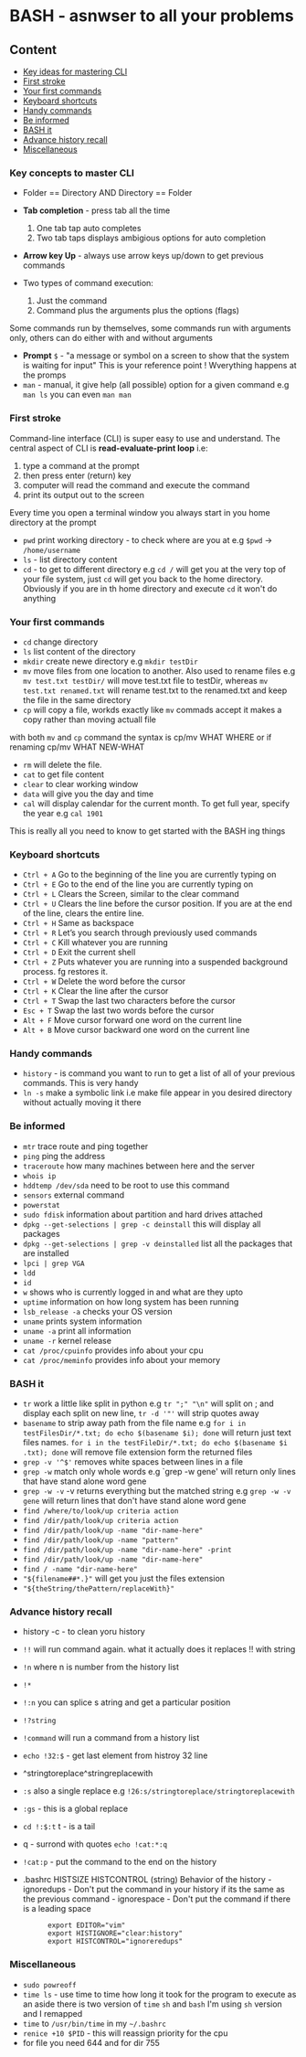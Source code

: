 # BASH - asnwser to all your problems

## Content

- [Key ideas for mastering CLI](#key-ideas-for-mastering-cli)
- [First stroke](#first-stroke)
- [Your first commands](#your-first-commands)
- [Keyboard shortcuts](#keyboard-shortcuts)
- [Handy commands](#handy-commands)
- [Be informed](#be-informed)
- [BASH it](#bash-it)
- [Advance history recall](#advance-history-recall)
- [Miscellaneous](#miscellaneous)

 
### Key concepts to master CLI

- Folder == Directory AND Directory == Folder
- **Tab completion** - press tab all the time 

  1. One tab tap auto completes
  2. Two tab taps displays ambigious options for auto completion

- **Arrow key Up** - always use arrow keys up/down to get previous commands
- Two types of command execution:

  1. Just the command
  2. Command plus the arguments plus the options (flags)

Some commands run by themselves, some commands run with arguments only, others can do either with and without arguments

- **Prompt** `$` - "a message or symbol on a screen to show that the system is waiting for input"
               This is your reference point ! Wverything happens at the promps 
- `man` - manual, it give help (all possible) option for a given command e.g `man ls`
          you can even `man man`

### First stroke 

Command-line interface (CLI) is super easy to use and understand. The central aspect of CLI is 
**read-evaluate-print loop** i.e:

1. type a command at the prompt
2. then press enter (return) key
3. computer will read the command and execute the command
4. print its output out to the screen

Every time you open a terminal window you always start in you home directory at the prompt

- `pwd` print working directory - to check where are you at e.g `$pwd` -> `/home/username`
- `ls` - list directory content
- `cd` - to get to different directory e.g `cd /` will get you at the very top of your file system, just `cd` will get
you back to the home directory. Obviously if you are in th home directory and execute `cd` it won\'t do anything

### Your first commands

- `cd` change directory
- `ls` list content of the directory
- `mkdir` create newe directory e.g `mkdir testDir`
- `mv` move files from one location to another. Also used to rename files e.g `mv test.txt testDir/` will move test.txt
file to testDir, whereas `mv test.txt renamed.txt` will rename test.txt to the renamed.txt and keep the file in the
same directory
- `cp` will copy a file, workds exactly like `mv` commads accept it makes a copy rather than moving actuall file

with both `mv` and `cp` command the syntax is cp/mv WHAT WHERE or if renaming cp/mv WHAT NEW-WHAT

- `rm` will delete the file.
- `cat` to get file content
- `clear` to clear working window
- `data` will give you the day and time	
- `cal` will display calendar for the current month. To get full year, specify the year e.g `cal 1901`

This is really all you need to know to get started with the BASH ing things

### Keyboard shortcuts

- `Ctrl + A` Go to the beginning of the line you are currently typing on
- `Ctrl + E`  Go to the end of the line you are currently typing on
- `Ctrl + L`  Clears the Screen, similar to the clear command
- `Ctrl + U`  Clears the line before the cursor position. If you are at the end of the line, clears the
 entire line.
- `Ctrl + H`  Same as backspace
- `Ctrl + R`  Let’s you search through previously used commands
- `Ctrl + C`  Kill whatever you are running
- `Ctrl + D`  Exit the current shell
- `Ctrl + Z`  Puts whatever you are running into a suspended background process. fg restores it.
- `Ctrl + W`  Delete the word before the cursor
- `Ctrl + K`  Clear the line after the cursor
- `Ctrl + T`  Swap the last two characters before the cursor
- `Esc + T`  Swap the last two words before the cursor
- `Alt + F`  Move cursor forward one word on the current line
- `Alt + B`  Move cursor backward one word on the current line

### Handy commands

- `history` - is command you want to run to get a list of all of your previous commands. This is very handy
- `ln -s` make a symbolic link i.e make file appear in you desired directory without actually moving it there

### Be informed

- `mtr` trace route and ping together
- `ping` ping the address
- `traceroute` how many machines between here and the server
- `whois ip` 
- `hddtemp /dev/sda` need to be root to use this command
- `sensors` external command 
- `powerstat`
- `sudo fdisk` information about partition and hard drives attached
- `dpkg --get-selections | grep -c deinstall` this will display all packages
- `dpkg --get-selections | grep -v deinstalled` list all the packages that are installed
- `lpci | grep VGA`
- `ldd` 
- `id`
- `w` shows who is currently logged in and what are they upto
- `uptime` information on how long system has been running
- `lsb_release -a` checks your OS version
- `uname` prints system information
- `uname -a` print all information
- `uname -r` kernel release
- `cat /proc/cpuinfo` provides info about your cpu
- `cat /proc/meminfo` provides info about your memory

### BASH it

- `tr` work a little like split in python e.g `tr ";" "\n"` will split on ; and display each split on new line,
`tr -d '"'` will  strip quotes away
- `basename` to strip away path from the file name e.g `for i in testFilesDir/*.txt; do echo $(basename $i); done`
will return just text files names. `for i in the testFileDir/*.txt; do echo $(basename $i .txt); done` will remove
file extension form the returned files
- `grep -v '^$'` removes white spaces between lines in a file
- `grep -w` match only whole words e.g `grep -w gene' will return only lines that have stand alone word gene
- `grep -w -v` -v returns everything but the matched string e.g `grep -w -v gene` will return lines that don't have
stand alone word gene
- `find /where/to/look/up criteria action`
- `find /dir/path/look/up criteria action`
- `find /dir/path/look/up -name "dir-name-here"`
- `find /dir/path/look/up -name "pattern"`
- `find /dir/path/look/up -name "dir-name-here" -print`
- `find /dir/path/look/up -name "dir-name-here"`
- `find / -name "dir-name-here"`
- `"${filename##*.}"` will get you just the files extension
- `"${theString/thePattern/replaceWith}"`

### Advance history recall

- history -c - to clean yoru history
- `!!` will run command again. what it actually does it replaces !! with string
- `!n` where n is number from the history list
- `!*` 
- `!:n` you can splice s atring and get a particular position 
- `!?string` 
- `!command` will run a command from a history list
- `echo !32:$` - get last element from histroy 32 line
- ^stringtoreplace^stringreplacewith
- `:s` also a single replace e.g `!26:s/stringtoreplace/stringtoreplacewith`
- `:gs` - this is a global replace
- `cd !:$:t` t - is a tail
- q - surrond with quotes `echo !cat:*:q` 
- `!cat:p` - put the command to the end on the history

- .bashrc HISTSIZE
           HISTCONTROL (string) Behavior of the history
              - ignoredups - Don't put the command in your history if its the same as the
                             previous command
              - ignorespace - Don't put the command if there is a leading space

            export EDITOR="vim"
            export HISTIGNORE="clear:history"
            export HISTCONTROL="ignoreredups"

### Miscellaneous

- `sudo powreoff`
- `time ls` - use time to time how long it took for the program to execute
as an aside there is two version of `time` `sh` and `bash` I'm using `sh` version and I remapped
- `time` to `/usr/bin/time` in my `~/.bashrc`
- `renice +10 $PID` - this will reassign priority for the cpu
- for file you need 644 and for dir 755
